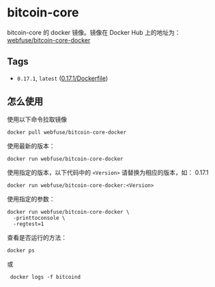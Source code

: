 # bitcoin-core

bitcoin-core 的 docker 镜像。镜像在 Docker Hub 上的地址为： [webfuse/bitcoin-core-docker](https://hub.docker.com/r/webfuse/bitcoin-core-docker)

## Tags

- `0.17.1`, `latest` ([0.17.1/Dockerfile](https://github.com/guanzhenxing/blockchain-docker-hub/blob/master/bitcoin/bitcoin-core/0.17.1/Dockerfile))

## 怎么使用

使用以下命令拉取镜像

```shell
docker pull webfuse/bitcoin-core-docker
```

使用最新的版本：

```shell
docker run webfuse/bitcoin-core-docker
```

使用指定的版本，以下代码中的 `<Version>` 请替换为相应的版本，如： 0.17.1

```shell
docker run webfuse/bitcoin-core-docker:<Version>
```

使用指定的参数：

```shell
docker run webfuse/bitcoin-core-docker \
  -printtoconsole \
  -regtest=1
```

查看是否运行的方法：

```shell
docker ps
```

或

```shell
 docker logs -f bitcoind
```